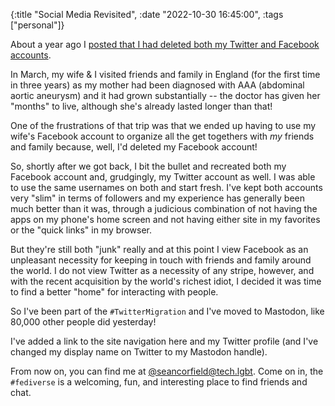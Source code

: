 {:title "Social Media Revisited",
 :date "2022-10-30 16:45:00",
 :tags ["personal"]}

About a year ago I [posted that I had deleted both my Twitter and Facebook accounts](https://corfield.org/blog/2021/11/10/social-media/).

In March, my wife & I visited friends and family in England (for the first time
in three years) as my mother had been diagnosed with AAA (abdominal
aortic aneurysm) and it had grown substantially -- the doctor has given her
"months" to live, although she's already lasted longer than that!

One of the frustrations of that trip was that we ended up having to use my
wife's Facebook account to organize all the get togethers with _my_ friends
and family because, well, I'd deleted my Facebook account!

So, shortly after we got back, I bit the bullet and recreated both my
Facebook account and, grudgingly, my Twitter account as well. I was able to
use the same usernames on both and start fresh. I've kept both accounts very
"slim" in terms of followers and my experience has generally been much better
than it was, through a judicious combination of not having the apps on my
phone's home screen and not having either site in my favorites or the
"quick links" in my browser.

But they're still both "junk" really and at this point I view Facebook as
an unpleasant necessity for keeping in touch with friends and family around
the world. I do not view Twitter as a necessity of any stripe, however, and
with the recent acquisition by the world's richest idiot, I decided it was
time to find a better "home" for interacting with people.

So I've been part of the `#TwitterMigration` and I've moved to Mastodon,
like 80,000 other people did yesterday!

I've added a link to the site navigation here and my Twitter profile (and
I've changed my display name on Twitter to my Mastodon handle).

From now on, you can find me at [@seancorfield@tech.lgbt](https://tech.lgbt/@seancorfield).
Come on in, the `#fediverse` is a welcoming, fun, and interesting place to find
friends and chat.
